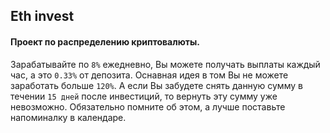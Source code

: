 ## Eth invest
#### Проект по распределению криптовалюты.
Зарабатывайте по `8%` ежедневно, Вы можете получать выплаты каждый час, а это `0.33%` от депозита.
Оснавная идея в том Вы не можете заработать больше `120%`.
А если Вы забудете снять данную сумму в течении `15 дней` после инвестиций, то вернуть эту сумму уже невозможно.
Обязательно помните об этом, а лучше поставьте напоминалку в календаре.
